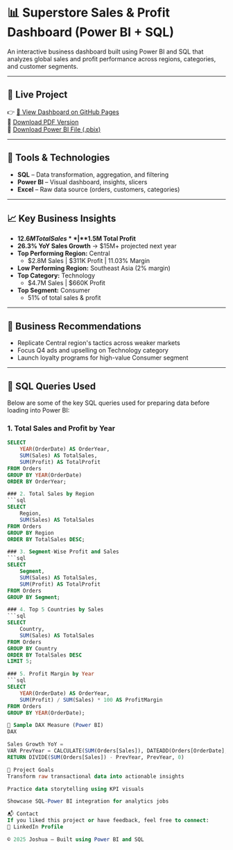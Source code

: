 # 📊 Superstore Sales & Profit Dashboard (Power BI + SQL)

An interactive business dashboard built using Power BI and SQL that analyzes global sales and profit performance across regions, categories, and customer segments.

---

## 🚀 Live Project  
👉 [🔗 View Dashboard on GitHub Pages](https://joshp568.github.io/sales-dashboard/)  
📄 [Download PDF Version](https://joshp568.github.io/sales-dashboard/SalesPerformance_Dashboard_final.pdf)  
📁 [Download Power BI File (.pbix)](https://github.com/joshp568/sales-dashboard/raw/main/SalesPerformance_Dashboard.pbix)

---

## 🧰 Tools & Technologies

- **SQL** – Data transformation, aggregation, and filtering  
- **Power BI** – Visual dashboard, insights, slicers  
- **Excel** – Raw data source (orders, customers, categories)

---

## 📈 Key Business Insights

- **$12.6M Total Sales** | **$1.5M Total Profit**
- **26.3% YoY Sales Growth** → $15M+ projected next year
- **Top Performing Region:** Central  
  - $2.8M Sales | $311K Profit | 11.03% Margin  
- **Low Performing Region:** Southeast Asia (2% margin)
- **Top Category:** Technology  
  - $4.7M Sales | $660K Profit
- **Top Segment:** Consumer  
  - 51% of total sales & profit

---

## 🧠 Business Recommendations

- Replicate Central region's tactics across weaker markets  
- Focus Q4 ads and upselling on Technology category  
- Launch loyalty programs for high-value Consumer segment  

---

## 💾 SQL Queries Used

Below are some of the key SQL queries used for preparing data before loading into Power BI:

### 1. Total Sales and Profit by Year
```sql
SELECT 
    YEAR(OrderDate) AS OrderYear,
    SUM(Sales) AS TotalSales,
    SUM(Profit) AS TotalProfit
FROM Orders
GROUP BY YEAR(OrderDate)
ORDER BY OrderYear;

### 2. Total Sales by Region
```sql
SELECT 
    Region,
    SUM(Sales) AS TotalSales
FROM Orders
GROUP BY Region
ORDER BY TotalSales DESC;

### 3. Segment-Wise Profit and Sales
```sql
SELECT 
    Segment,
    SUM(Sales) AS TotalSales,
    SUM(Profit) AS TotalProfit
FROM Orders
GROUP BY Segment;

### 4. Top 5 Countries by Sales
```sql
SELECT 
    Country,
    SUM(Sales) AS TotalSales
FROM Orders
GROUP BY Country
ORDER BY TotalSales DESC
LIMIT 5;

### 5. Profit Margin by Year
```sql
SELECT 
    YEAR(OrderDate) AS OrderYear,
    SUM(Profit) / SUM(Sales) * 100 AS ProfitMargin
FROM Orders
GROUP BY YEAR(OrderDate);

📐 Sample DAX Measure (Power BI)
DAX

Sales Growth YoY = 
VAR PrevYear = CALCULATE(SUM(Orders[Sales]), DATEADD(Orders[OrderDate], -1, YEAR))
RETURN DIVIDE(SUM(Orders[Sales]) - PrevYear, PrevYear, 0)

📌 Project Goals
Transform raw transactional data into actionable insights

Practice data storytelling using KPI visuals

Showcase SQL-Power BI integration for analytics jobs

📬 Contact
If you liked this project or have feedback, feel free to connect:
📧 LinkedIn Profile

© 2025 Joshua – Built using Power BI and SQL

